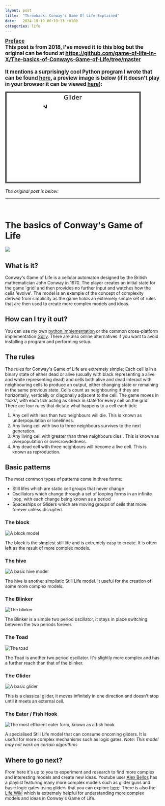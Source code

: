 ```yaml
---
layout: post
title:  "Throwback: Conway's Game Of Life Explained"
date:   2024-10-19 00:19:13 +0100
categories: life
---
```


<b><big>
<u>Preface</u><br>This post is from 2018, I've moved it to this blog but the original can be found at <a href="https://github.com/game-of-life-in-X/The-basics-of-Conways-Game-of-Life/tree/master">https://github.com/game-of-life-in-X/The-basics-of-Conways-Game-of-Life/tree/master</a><br><br>It mentions a surprisingly cool Python program I wrote that can be found <a href="https://github.com/game-of-life-in-X/GameOfLifeInPython">here</a>, a preview image is below (if it doesn't play in your browser it can be viewed <a href="https://raw.githubusercontent.com/game-of-life-in-X/GameOfLifeInPython/refs/heads/master/models/glider/preview.gif">here</a>):</big></b>

<img src="https://raw.githubusercontent.com/game-of-life-in-X/GameOfLifeInPython/refs/heads/master/models/glider/preview.gif" style="border: 5px solid #555">

*The original post is below:*

<hr><br>

# The basics of Conway's Game of Life

![](https://camo.githubusercontent.com/730adf400902d41499463f0e5d3d73415bf2dd80e229b62322bdbc9a258911b1/68747470733a2f2f692e696d6775722e636f6d2f624945306a6c752e706e67)

## What is it?
Conway's Game of Life is a cellular automaton designed by the British mathematician John Conway in 1970. The player creates an initial state for the game 'grid' and then provides no further input and watches how the cells 'evolve'. The model is an example of the concept of complexity derived from simplicity as the game holds an extremely simple set of rules that are then used to create more complex models and ideas.

## How can I try it out?
You can use my own [python implementation](https://github.com/game-of-life-in-X/GameOfLifeInPython) or the common cross-platform implementation [Golly](http://golly.sourceforge.net/). There are also online alternatives if you want to avoid installing a program and performing setup.

## The rules
The rules for Conway's Game of Life are extremely simple; Each cell is in a binary state of either dead or alive (usually with black representing a alive and white representing dead) and cells both alive and dead interact with neighbouring cells to produce an output, either changing state or remaining in the same previous state. Cells count as neighbouring if they are horizontally,  vertically or diagonally adjacent to the cell. The game moves in 'ticks', with each tick acting as  check in state for every cell on the grid. There are four rules that dictate what happens to a cell each tick:
1. Any cell with less than two neighbours will die. This is known as underpopulation or loneliness.
2. Any living cell with two to three neighbours survives to the next generation.
3. Any living cell with greater than three neighbours dies . This is known as overpopulation or overcrowdedness.
4. Any dead cell with three neighbours will become a live cell. This is known as reproduction.

## Basic patterns
The most common types of patterns come in three forms:
- Still lifes which are static cell groups that never change
- Oscillators which change through a set of looping forms in an infinite loop, with each change being known as a period 
- Spaceships or Gliders which are moving groups of cells that move forever unless disrupted. 

### The block
![A block model](https://camo.githubusercontent.com/66039e85df856a541caab034090868a2811dfd9f7b1ba1beb662be91516b1577/68747470733a2f2f692e696d6775722e636f6d2f647667794961742e706e67)


The block is the simplest still life and is extremely easy to create. It is often left as the result of more complex models.

### The hive
![A basic hive model](https://camo.githubusercontent.com/fa2b4bd14e898186370d0d166abd91df2a56e45708e70b27a741ec968467cdea/68747470733a2f2f692e696d6775722e636f6d2f4c524c426769452e706e67)


The hive is another simplistic Still Life model. It useful for the creation of some more complex models.

### The Blinker
![The blinker](https://camo.githubusercontent.com/6d945c9bad7dcdd69668b4e4568465cc38a1556959cf47e6320f73cfa639d1d5/68747470733a2f2f692e696d6775722e636f6d2f7358695235594d2e676966)

The Blinker is a simple two period oscillator, it stays in place switching between the two periods forever.

### The Toad
![The toad](https://camo.githubusercontent.com/6b41cddae01025d203de7e7d39699bb35a4499d6a4a111c8c280784e609b59a5/68747470733a2f2f692e696d6775722e636f6d2f645238345258662e676966)


The Toad is another two period oscillator. It's slightly more complex and has a further reach than that of the blinker.

### The Glider
![A basic glider](https://camo.githubusercontent.com/fb190dc024f02f5e5e4c45e3c4de10fa74d2065f4a00510d06099e68ff9335d1/68747470733a2f2f692e696d6775722e636f6d2f726e506f6837712e676966)


This is a classical glider, it moves infinitely in one direction and doesn't stop until it meets an external cell.

### The Eater / Fish Hook
![The most efficient eater form, known as a fish hook](https://camo.githubusercontent.com/496b19b1280c5b14e5c54c51d7cfb8f31d430b2419682628448fb28ecf71ec33/68747470733a2f2f692e696d6775722e636f6d2f77376a74556f362e706e67)

A specialised Still Life model that can consume oncoming gliders. It is useful for more complex mechanisms such as logic gates.
*Note: This model may not work on certain algorithms*

## Where to go next?
From here it's up to you to experiment and research to find more complex and interesting models and create new ideas. Youtube user [Alex Bellos](https://www.youtube.com/channel/UCjY-JWyBWiejeMoVSmYVTPA) has a playlist featuring many more complex models such as glider guns and basic logic gates using gliders that you can explore [here](https://www.youtube.com/watch?v=bTPN3spiq1I&list=PL_DEGJtvl7wtPc-ZyTq_jh0ptRjnYGaWZ). There is also the [Life Wiki](http://www.conwaylife.com/wiki/Main_Page) which is extremely helpful for understanding more complex models and ideas in Conway's Game of Life. 
